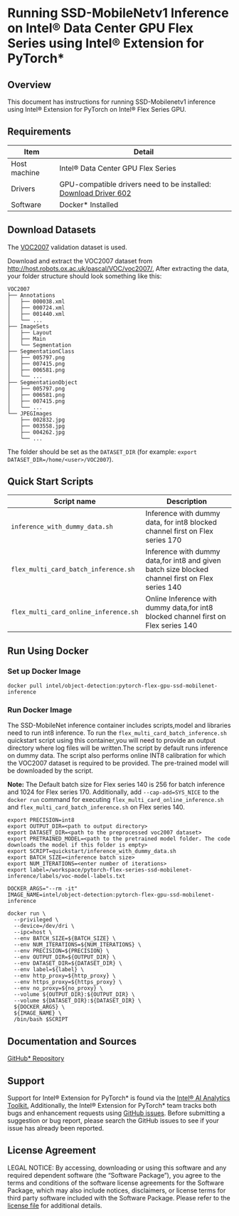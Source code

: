 # Running SSD-MobileNetv1 Inference on Intel® Data Center GPU Flex Series using Intel® Extension for PyTorch*

## Overview

This document has instructions for running SSD-Mobilenetv1 inference using Intel® Extension for PyTorch on Intel® Flex Series GPU.

## Requirements
| Item | Detail |
| ------ | ------- |
| Host machine  | Intel® Data Center GPU Flex Series  |
| Drivers | GPU-compatible drivers need to be installed: [Download Driver 602](https://dgpu-docs.intel.com/installation-guides/ubuntu/ubuntu-jammy-dc.html#step-1-add-package-repository)
| Software | Docker* Installed |

## Download Datasets

The [VOC2007](http://host.robots.ox.ac.uk/pascal/VOC/voc2007/) validation dataset is used.

Download and extract the VOC2007 dataset from http://host.robots.ox.ac.uk/pascal/VOC/voc2007/,
After extracting the data, your folder structure should look something like this:

```
VOC2007
├── Annotations
│   ├── 000038.xml    
│   ├── 000724.xml
│   ├── 001440.xml
│   └── ...
├── ImageSets
│   ├── Layout    
│   ├── Main
│   └── Segmentation
├── SegmentationClass
│   ├── 005797.png   
│   ├── 007415.png 
│   ├── 006581.png 
│   └── ...
├── SegmentationObject
│   ├── 005797.png    
│   ├── 006581.png
│   ├── 007415.png
│   └── ...
└── JPEGImages
    ├── 002832.jpg    
    ├── 003558.jpg
    ├── 004262.jpg
    └── ...
```
The folder should be set as the `DATASET_DIR`
(for example: `export DATASET_DIR=/home/<user>/VOC2007`).

## Quick Start Scripts

| Script name | Description |
|-------------|-------------|
| `inference_with_dummy_data.sh` | Inference with dummy data, for int8 blocked channel first on Flex series 170 |
| `flex_multi_card_batch_inference.sh` | Inference with dummy data,for int8 and given batch size blocked channel first on Flex series 140 |
| `flex_multi_card_online_inference.sh` | Online Inference with dummy data,for int8 blocked channel first on Flex series 140 | 

## Run Using Docker

### Set up Docker Image

```
docker pull intel/object-detection:pytorch-flex-gpu-ssd-mobilenet-inference
```
### Run Docker Image
The SSD-MobileNet inference container includes scripts,model and libraries need to run int8 inference. To run the `flex_multi_card_batch_inference.sh` quickstart script using this container,you will need to provide an output directory where log files will be written.The script by default runs inference on dummy data. The script also performs online INT8 calibration for which the VOC2007 dataset is required to be provided. The pre-trained model will be downloaded by the script.

**Note:** The Default batch size for Flex series 140 is 256 for batch inference and 1024 for Flex series 170. Additionally, add `--cap-add=SYS_NICE` to the `docker run` command for executing `flex_multi_card_online_inference.sh` and `flex_multi_card_batch_inference.sh` on Flex series 140.

```
export PRECISION=int8
export OUTPUT_DIR=<path to output directory>
export DATASET_DIR=<path to the preprocessed voc2007 dataset>
export PRETRAINED_MODEL=<path to the pretrained model folder. The code downloads the model if this folder is empty>
export SCRIPT=quickstart/inference_with_dummy_data.sh
export BATCH_SIZE=<inference batch size>
export NUM_ITERATIONS=<enter number of iterations>
export label=/workspace/pytorch-flex-series-ssd-mobilenet-inference/labels/voc-model-labels.txt

DOCKER_ARGS="--rm -it"
IMAGE_NAME=intel/object-detection:pytorch-flex-gpu-ssd-mobilenet-inference 

docker run \
  --privileged \
  --device=/dev/dri \
  --ipc=host \
  --env BATCH_SIZE=${BATCH_SIZE} \
  --env NUM_ITERATIONS=${NUM_ITERATIONS} \
  --env PRECISION=${PRECISION} \
  --env OUTPUT_DIR=${OUTPUT_DIR} \
  --env DATASET_DIR=${DATASET_DIR} \
  --env label=${label} \
  --env http_proxy=${http_proxy} \
  --env https_proxy=${https_proxy} \
  --env no_proxy=${no_proxy} \
  --volume ${OUTPUT_DIR}:${OUTPUT_DIR} \
  --volume ${DATASET_DIR}:${DATASET_DIR} \
  ${DOCKER_ARGS} \
  ${IMAGE_NAME} \
  /bin/bash $SCRIPT
  ```

## Documentation and Sources

[GitHub* Repository](https://github.com/IntelAI/models/tree/master/dockerfiles/model_containers)

## Support
Support for Intel® Extension for PyTorch* is found via the [Intel® AI Analytics Toolkit.](https://www.intel.com/content/www/us/en/developer/tools/oneapi/ai-analytics-toolkit.html#gs.qbretz) Additionally, the Intel® Extension for PyTorch* team tracks both bugs and enhancement requests using [GitHub issues](https://github.com/intel/intel-extension-for-pytorch/issues). Before submitting a suggestion or bug report, please search the GitHub issues to see if your issue has already been reported.

## License Agreement

LEGAL NOTICE: By accessing, downloading or using this software and any required dependent software (the “Software Package”), you agree to the terms and conditions of the software license agreements for the Software Package, which may also include notices, disclaimers, or license terms for third party software included with the Software Package. Please refer to the [license file](https://github.com/IntelAI/models/tree/master/third_party) for additional details.
